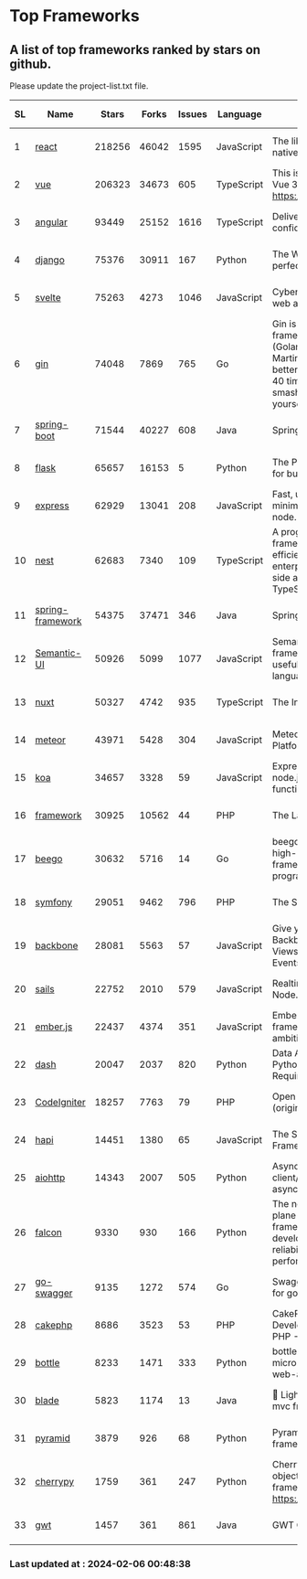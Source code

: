 # Top Frameworks
## A list of top frameworks ranked by stars on github.  
Please update the project-list.txt file.

| SL| Name  | Stars| Forks| Issues | Language | Description | Last Commit |
| --| ------| -----| ---- | ------ | -------- | ----------- | ----------- |
| 1 | [react](https://github.com/facebook/react) | 218256 | 46042 | 1595 | JavaScript | The library for web and native user interfaces. | 2024-02-06 00:32:03 |
| 2 | [vue](https://github.com/vuejs/vue) | 206323 | 34673 | 605 | TypeScript | This is the repo for Vue 2. For Vue 3, go to https://github.com/vuejs/core | 2023-12-31 13:23:55 |
| 3 | [angular](https://github.com/angular/angular) | 93449 | 25152 | 1616 | TypeScript | Deliver web apps with confidence 🚀 | 2024-02-05 18:18:47 |
| 4 | [django](https://github.com/django/django) | 75376 | 30911 | 167 | Python | The Web framework for perfectionists with deadlines. | 2024-02-06 00:42:04 |
| 5 | [svelte](https://github.com/sveltejs/svelte) | 75263 | 4273 | 1046 | JavaScript | Cybernetically enhanced web apps | 2024-02-05 21:18:27 |
| 6 | [gin](https://github.com/gin-gonic/gin) | 74048 | 7869 | 765 | Go | Gin is a HTTP web framework written in Go (Golang). It features a Martini-like API with much better performance -- up to 40 times faster. If you need smashing performance, get yourself some Gin. | 2024-02-05 02:46:35 |
| 7 | [spring-boot](https://github.com/spring-projects/spring-boot) | 71544 | 40227 | 608 | Java | Spring Boot | 2024-02-05 07:46:57 |
| 8 | [flask](https://github.com/pallets/flask) | 65657 | 16153 | 5 | Python | The Python micro framework for building web applications. | 2024-02-03 21:13:41 |
| 9 | [express](https://github.com/expressjs/express) | 62929 | 13041 | 208 | JavaScript | Fast, unopinionated, minimalist web framework for node. | 2023-06-04 15:47:20 |
| 10 | [nest](https://github.com/nestjs/nest) | 62683 | 7340 | 109 | TypeScript | A progressive Node.js framework for building efficient, scalable, and enterprise-grade server-side applications with TypeScript/JavaScript 🚀 | 2024-02-02 08:51:09 |
| 11 | [spring-framework](https://github.com/spring-projects/spring-framework) | 54375 | 37471 | 346 | Java | Spring Framework | 2024-02-05 17:24:38 |
| 12 | [Semantic-UI](https://github.com/Semantic-Org/Semantic-UI) | 50926 | 5099 | 1077 | JavaScript | Semantic is a UI component framework based around useful principles from natural language. | 2023-01-11 17:05:32 |
| 13 | [nuxt](https://github.com/nuxt/nuxt) | 50327 | 4742 | 935 | TypeScript | The Intuitive Vue Framework. | 2024-02-05 22:09:29 |
| 14 | [meteor](https://github.com/meteor/meteor) | 43971 | 5428 | 304 | JavaScript | Meteor, the JavaScript App Platform | 2024-02-05 20:01:45 |
| 15 | [koa](https://github.com/koajs/koa) | 34657 | 3328 | 59 | JavaScript | Expressive middleware for node.js using ES2017 async functions | 2024-01-17 02:02:10 |
| 16 | [framework](https://github.com/laravel/framework) | 30925 | 10562 | 44 | PHP | The Laravel Framework. | 2024-02-05 01:48:05 |
| 17 | [beego](https://github.com/beego/beego) | 30632 | 5716 | 14 | Go | beego is an open-source, high-performance web framework for the Go programming language. | 2024-02-05 07:29:29 |
| 18 | [symfony](https://github.com/symfony/symfony) | 29051 | 9462 | 796 | PHP | The Symfony PHP framework | 2024-02-05 18:06:55 |
| 19 | [backbone](https://github.com/jashkenas/backbone) | 28081 | 5563 | 57 | JavaScript | Give your JS App some Backbone with Models, Views, Collections, and Events | 2024-02-05 21:36:13 |
| 20 | [sails](https://github.com/balderdashy/sails) | 22752 | 2010 | 579 | JavaScript | Realtime MVC Framework for Node.js | 2024-02-01 21:05:31 |
| 21 | [ember.js](https://github.com/emberjs/ember.js) | 22437 | 4374 | 351 | JavaScript | Ember.js - A JavaScript framework for creating ambitious web applications | 2024-02-02 20:06:05 |
| 22 | [dash](https://github.com/plotly/dash) | 20047 | 2037 | 820 | Python | Data Apps & Dashboards for Python. No JavaScript Required. | 2024-01-31 16:05:50 |
| 23 | [CodeIgniter](https://github.com/bcit-ci/CodeIgniter) | 18257 | 7763 | 79 | PHP | Open Source PHP Framework (originally from EllisLab) | 2024-01-14 01:01:26 |
| 24 | [hapi](https://github.com/hapijs/hapi) | 14451 | 1380 | 65 | JavaScript | The Simple, Secure Framework Developers Trust | 2024-01-29 15:47:50 |
| 25 | [aiohttp](https://github.com/aio-libs/aiohttp) | 14343 | 2007 | 505 | Python | Asynchronous HTTP client/server framework for asyncio and Python | 2024-02-05 10:27:29 |
| 26 | [falcon](https://github.com/falconry/falcon) | 9330 | 930 | 166 | Python | The no-magic web data plane API and microservices framework for Python developers, with a focus on reliability, correctness, and performance at scale. | 2024-01-16 08:13:02 |
| 27 | [go-swagger](https://github.com/go-swagger/go-swagger) | 9135 | 1272 | 574 | Go | Swagger 2.0 implementation for go | 2024-02-01 11:52:57 |
| 28 | [cakephp](https://github.com/cakephp/cakephp) | 8686 | 3523 | 53 | PHP | CakePHP: The Rapid Development Framework for PHP - Official Repository | 2024-02-05 16:23:02 |
| 29 | [bottle](https://github.com/bottlepy/bottle) | 8233 | 1471 | 333 | Python | bottle.py is a fast and simple micro-framework for python web-applications. | 2024-01-03 22:31:48 |
| 30 | [blade](https://github.com/lets-blade/blade) | 5823 | 1174 | 13 | Java | :rocket: Lightning fast and elegant mvc framework for Java8 | 2023-06-16 05:18:49 |
| 31 | [pyramid](https://github.com/Pylons/pyramid) | 3879 | 926 | 68 | Python | Pyramid - A Python web framework | 2024-02-05 06:55:45 |
| 32 | [cherrypy](https://github.com/cherrypy/cherrypy) | 1759 | 361 | 247 | Python | CherryPy is a pythonic, object-oriented HTTP framework.      https://cherrypy.dev | 2024-01-05 18:28:32 |
| 33 | [gwt](https://github.com/gwtproject/gwt) | 1457 | 361 | 861 | Java | GWT Open Source Project | 2024-02-05 22:27:14 |

### Last updated at : 2024-02-06 00:48:38
